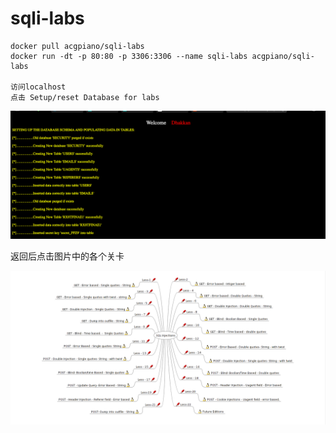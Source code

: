 # sqli-labs

```text
docker pull acgpiano/sqli-labs
docker run -dt -p 80:80 -p 3306:3306 --name sqli-labs acgpiano/sqli-labs

访问localhost
点击 Setup/reset Database for labs
```

![首页](../img/D894FF0A-B3BC-401B-A50D-D688B54BB22B.png)

返回后点击图片中的各个关卡

![关卡](../img/1E0339C5-4626-4331-8431-6BE0EEBDAFB5.png)